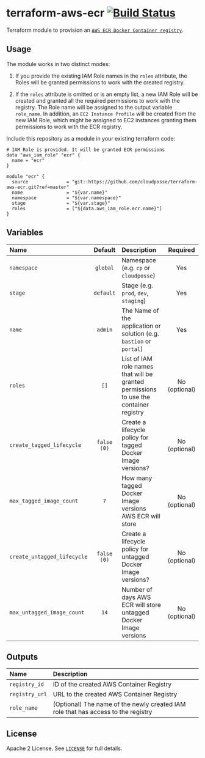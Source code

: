 # terraform-aws-ecr [![Build Status](https://travis-ci.org/cloudposse/terraform-aws-ecr.svg)](https://travis-ci.org/cloudposse/terraform-aws-ecr)

Terraform module to provision an [`AWS ECR Docker Container registry`](https://aws.amazon.com/ecr/).


## Usage

The module works in two distinct modes:

1. If you provide the existing IAM Role names in the `roles` attribute, the Roles will be granted permissions to work with the created registry.

2. If the `roles` attribute is omitted or is an empty list, a new IAM Role will be created and granted all the required permissions to work with the registry.
The Role name will be assigned to the output variable `role_name`.
In addition, an `EC2 Instance Profile` will be created from the new IAM Role, which might be assigned to EC2 instances granting them permissions to work with the ECR registry.


Include this repository as a module in your existing terraform code:

```hcl
# IAM Role is provided. It will be granted ECR permissions
data "aws_iam_role" "ecr" {
  name = "ecr"
}

module "ecr" {
  source              = "git::https://github.com/cloudposse/terraform-aws-ecr.git?ref=master"
  name                = "${var.name}"
  namespace           = "${var.namespace}"
  stage               = "${var.stage}"
  roles               = ["${data.aws_iam_role.ecr.name}"]
}
```


## Variables

|  Name                       |  Default       |  Description                                                                                             | Required|
|:----------------------------|:--------------:|:---------------------------------------------------------------------------------------------------------|:-------------:|
| `namespace`                 | `global`       | Namespace (e.g. `cp` or `cloudposse`)                                                                    | Yes           |
| `stage`                     | `default`      | Stage (e.g. `prod`, `dev`, `staging`)                                                                    | Yes           |
| `name`                      | `admin`        | The Name of the application or solution  (e.g. `bastion` or `portal`)                                    | Yes           |
| `roles`                     | `[]`           | List of IAM role names that will be granted permissions to use the container registry                    | No (optional) |
| `create_tagged_lifecycle`   | `false (0)`    | Create a lifecycle policy for tagged Docker Image versions?                                              | No (optional) |
| `max_tagged_image_count`    | `7`            | How many tagged Docker Image versions AWS ECR will store                                                 | No (optional) |
| `create_untagged_lifecycle` | `false (0)`    | Create a lifecycle policy for untagged Docker Image versions?                                            | No (optional) |
| `max_untagged_image_count`  | `14`           | Number of days AWS ECR will store untagged Docker Image versions                                         | No (optional) |

## Outputs

| Name                | Description                                                                             |
|:--------------------|:----------------------------------------------------------------------------------------|
| `registry_id`       | ID of the created AWS Container Registry                                                |
| `registry_url`      | URL to the created AWS Container Registry                                               |
| `role_name`         | (Optional) The name of the newly created IAM role that has access to the registry       |


## License

Apache 2 License. See [`LICENSE`](LICENSE) for full details.
